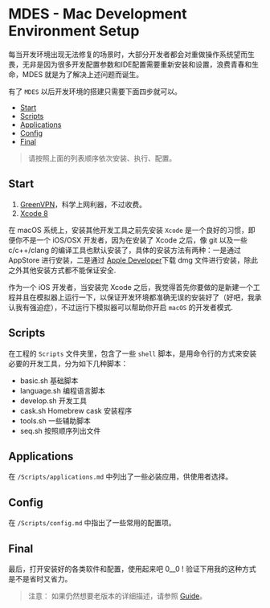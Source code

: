 # MDES - Mac Development Environment Setup

每当开发环境出现无法修复的场景时，大部分开发者都会对重做操作系统望而生畏，无非是因为很多开发配置参数和IDE配置需要重新安装和设置，浪费青春和生命，MDES 就是为了解决上述问题而诞生。

有了 `MDES` 以后开发环境的搭建只需要下面四步就可以。

- [Start](#start)
- [Scripts](#scripts)
- [Applications](#applications)
- [Config](#config)
- [Final](#final)

> 请按照上面的列表顺序依次安装、执行、配置。

## Start

1. [GreenVPN](http://www.greenvpn.site)，科学上网利器，不过收费。
2. [Xcode 8](https://developer.apple.com/xcode/)

在 macOS 系统上，安装其他开发工具之前先安装 `Xcode` 是一个良好的习惯，即便你不是一个 iOS/OSX 开发者，因为在安装了 Xcode 之后，像 git 以及一些 c/c++/clang 的编译工具也默认安装了，具体的安装方法有两种：一是通过 AppStore 进行安装，二是通过 [Apple Developer](developer.apple.com)下载 dmg 文件进行安装，除此之外其他安装方式都不能保证安全.

作为一个 iOS 开发者，当安装完 Xcode 之后，我觉得首先你要做的是新建一个工程并且在模拟器上运行一下，以保证开发环境都准确无误的安装好了（好吧，我承认我有强迫症），不过运行下模拟器可以帮助你开启 `macOS` 的开发者模式.

## Scripts

在工程的 `Scripts` 文件夹里，包含了一些 `shell` 脚本，是用命令行的方式来安装必要的开发工具，分为如下几种脚本：

- basic.sh      基础脚本
- language.sh   编程语言脚本
- develop.sh    开发工具
- cask.sh       Homebrew cask 安装程序
- tools.sh      一些辅助脚本
- seq.sh        按照顺序列出文件

## Applications

在 `/Scripts/applications.md` 中列出了一些必装应用，供使用者选择。

## Config

在 `/Scripts/config.md` 中指出了一些常用的配置项。

## Final

最后，打开安装好的各类软件和配置，使用起来吧 0__0 ! 验证下用我的这种方式是不是省时又省力。


> 注意：
  如果仍然想要老版本的详细描述，请参照 [Guide](https://github.com/CoderAFI/MDES/blob/Sierra/Guide.md)。
